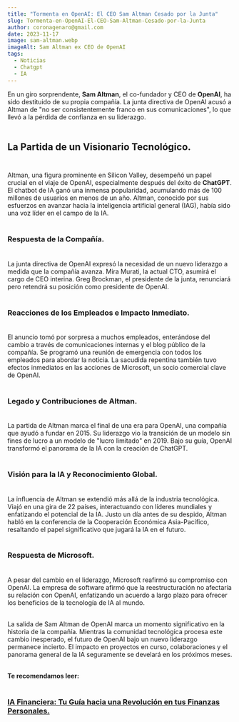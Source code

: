 ```yaml
---
title: "Tormenta en OpenAI: El CEO Sam Altman Cesado por la Junta"
slug: Tormenta-en-OpenAI-El-CEO-Sam-Altman-Cesado-por-la-Junta
author: coronagenaro@gmail.com
date: 2023-11-17
image: sam-altman.webp
imageAlt: Sam Altman ex CEO de OpenAI
tags:
  - Noticias
  - Chatgpt
  - IA
---
```

En un giro sorprendente, **Sam Altman**, el co-fundador y CEO de **OpenAI**, ha sido destituido de su propia compañía. La junta directiva de OpenAI acusó a Altman de "no ser consistentemente franco en sus comunicaciones", lo que llevó a la pérdida de confianza en su liderazgo.<br/><br/>

## **La Partida de un Visionario Tecnológico.**<br/><br/>

Altman, una figura prominente en Silicon Valley, desempeñó un papel crucial en el viaje de OpenAI, especialmente después del éxito de **ChatGPT**. El chatbot de IA ganó una inmensa popularidad, acumulando más de 100 millones de usuarios en menos de un año. Altman, conocido por sus esfuerzos en avanzar hacia la inteligencia artificial general (IAG), había sido una voz líder en el campo de la IA.<br/><br/>

### **Respuesta de la Compañía.**<br/><br/>

La junta directiva de OpenAI expresó la necesidad de un nuevo liderazgo a medida que la compañía avanza. Mira Murati, la actual CTO, asumirá el cargo de CEO interina. Greg Brockman, el presidente de la junta, renunciará pero retendrá su posición como presidente de OpenAI.<br/><br/>

### **Reacciones de los Empleados e Impacto Inmediato.**<br/><br/>

El anuncio tomó por sorpresa a muchos empleados, enterándose del cambio a través de comunicaciones internas y el blog público de la compañía. Se programó una reunión de emergencia con todos los empleados para abordar la noticia. La sacudida repentina también tuvo efectos inmediatos en las acciones de Microsoft, un socio comercial clave de OpenAI.<br/><br/>

### **Legado y Contribuciones de Altman.**<br/><br/>

La partida de Altman marca el final de una era para OpenAI, una compañía que ayudó a fundar en 2015. Su liderazgo vio la transición de un modelo sin fines de lucro a un modelo de "lucro limitado" en 2019. Bajo su guía, OpenAI transformó el panorama de la IA con la creación de ChatGPT.<br/><br/>

### **Visión para la IA y Reconocimiento Global.**<br/><br/>

La influencia de Altman se extendió más allá de la industria tecnológica. Viajó en una gira de 22 países, interactuando con líderes mundiales y enfatizando el potencial de la IA. Justo un día antes de su despido, Altman habló en la conferencia de la Cooperación Económica Asia-Pacífico, resaltando el papel significativo que jugará la IA en el futuro.<br/><br/>

### **Respuesta de Microsoft.**<br/><br/>

A pesar del cambio en el liderazgo, Microsoft reafirmó su compromiso con OpenAI. La empresa de software afirmó que la reestructuración no afectaría su relación con OpenAI, enfatizando un acuerdo a largo plazo para ofrecer los beneficios de la tecnología de IA al mundo.<br/><br/>

La salida de Sam Altman de OpenAI marca un momento significativo en la historia de la compañía. Mientras la comunidad tecnológica procesa este cambio inesperado, el futuro de OpenAI bajo un nuevo liderazgo permanece incierto. El impacto en proyectos en curso, colaboraciones y el panorama general de la IA seguramente se develará en los próximos meses.<br/><br/>

**T﻿e recomendamos leer:**<br/><br/>

### **[IA Financiera: Tu Guía hacia una Revolución en tus Finanzas Personales.](https://oasisfinanciero.com/blog/2023-11-12/ia-financiera-tu-gu%C3%ADa-hacia-una-revoluci%C3%B3n-en-tus-finanzas-personales/)**

**<!--EndFragment-->**